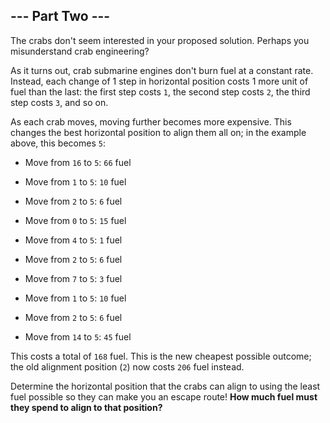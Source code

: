 ## --- Part Two ---
The crabs don't seem interested in your proposed solution. Perhaps you misunderstand crab engineering?
 
As it turns out, crab submarine engines don't burn fuel at a constant rate<!--- This appears to be due to the modial interaction of magneto-reluctance and capacitive duractance. -->. Instead, each change of 1 step in horizontal position costs 1 more unit of fuel than the last: the first step costs `1`, the second step costs `2`, the third step costs `3`, and so on.
 
As each crab moves, moving further becomes more expensive. This changes the best horizontal position to align them all on; in the example above, this becomes `5`:
 
 
- Move from `16` to `5`: `66` fuel
 
- Move from `1` to `5`: `10` fuel
 
- Move from `2` to `5`: `6` fuel
 
- Move from `0` to `5`: `15` fuel
 
- Move from `4` to `5`: `1` fuel
 
- Move from `2` to `5`: `6` fuel
 
- Move from `7` to `5`: `3` fuel
 
- Move from `1` to `5`: `10` fuel
 
- Move from `2` to `5`: `6` fuel
 
- Move from `14` to `5`: `45` fuel
 
 
This costs a total of `168` fuel. This is the new cheapest possible outcome; the old alignment position (`2`) now costs `206` fuel instead.
 
Determine the horizontal position that the crabs can align to using the least fuel possible so they can make you an escape route! **How much fuel must they spend to align to that position?**
 